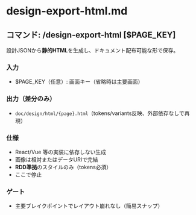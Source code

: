 # design-export-html.md

## コマンド: /design-export-html [$PAGE_KEY]
設計JSONから**静的HTML**を生成し、ドキュメント配布可能な形で保存。

### 入力
- $PAGE_KEY（任意）: 画面キー（省略時は主要画面）

### 出力（差分のみ）
- `doc/design/html/{page}.html`（tokens/variants反映、外部依存なしで再現）

### 仕様
- React/Vue 等の実装に依存しない生成
- 画像は相対またはデータURIで完結
- **RDD準拠**のスタイルのみ（tokens必須）
- ここで停止

### ゲート
- 主要ブレイクポイントでレイアウト崩れなし（簡易スナップ）

